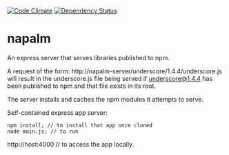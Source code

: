 [![Code Climate](https://codeclimate.com/github/atsid/napalm/badges/gpa.svg)](https://codeclimate.com/github/atsid/napalm)
[![Dependency Status](https://david-dm.org/atsid/napalm.svg)](https://david-dm.org/atsid/napalm)

napalm
===============

An express server that serves libraries published to npm.

A request of the form: http://napalm-server/underscore/1.4.4/underscore.js will result in the
underscore.js file being served if underscore@1.4.4 has been published to npm and that file exists
in its root.

The server installs and caches the npm modules it attempts to serve.

Self-contained express app server:
```
npm install; // to install that app once cloned
node main.js; // to run
```

http://host:4000 // to access the app locally.



